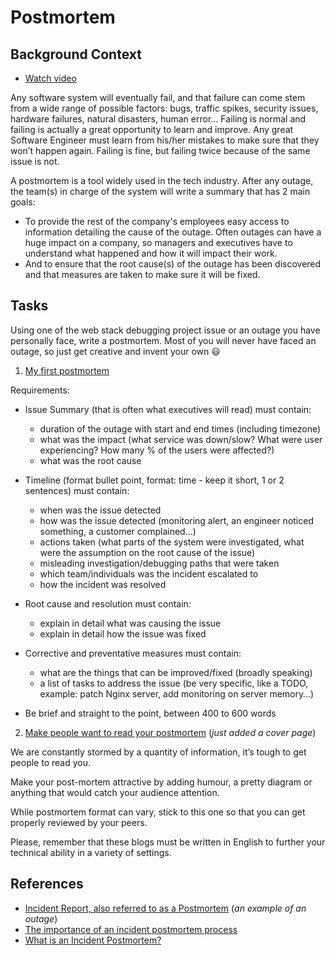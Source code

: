 # Postmortem
## Background Context
- [Watch video](https://www.youtube.com/watch?v=rp5cVMNmbro)

Any software system will eventually fail, and that failure can come stem from a wide range of possible factors: bugs, traffic spikes, security issues, hardware failures, natural disasters, human error… Failing is normal and failing is actually a great opportunity to learn and improve. Any great Software Engineer must learn from his/her mistakes to make sure that they won’t happen again. Failing is fine, but failing twice because of the same issue is not.

A postmortem is a tool widely used in the tech industry. After any outage, the team(s) in charge of the system will write a summary that has 2 main goals:

- To provide the rest of the company's employees easy access to information detailing the cause of the outage. Often outages can have a huge impact on a company, so managers and executives have to understand what happened and how it will impact their work.
- And to ensure that the root cause(s) of the outage has been discovered and that measures are taken to make sure it will be fixed.

## Tasks
Using one of the web stack debugging project issue or an outage you have personally face, write a postmortem. Most of you will never have faced an outage, so just get creative and invent your own :smiley:

1. [My first postmortem](https://medium.com/@robertssekyene05/my-first-postmortem-report-1c96d210acd0)

Requirements:
- Issue Summary (that is often what executives will read) must contain:
  + duration of the outage with start and end times (including timezone)
  + what was the impact (what service was down/slow? What were user experiencing? How many % of the users were affected?)
  + what was the root cause

- Timeline (format bullet point, format: time - keep it short, 1 or 2 sentences) must contain:
  + when was the issue detected
  + how was the issue detected (monitoring alert, an engineer noticed something, a customer complained…)
  + actions taken (what parts of the system were investigated, what were the assumption on the root cause of the issue)
  + misleading investigation/debugging paths that were taken
  + which team/individuals was the incident escalated to
  + how the incident was resolved

- Root cause and resolution must contain:
  + explain in detail what was causing the issue
  + explain in detail how the issue was fixed

- Corrective and preventative measures must contain:
  + what are the things that can be improved/fixed (broadly speaking)
  + a list of tasks to address the issue (be very specific, like a TODO, example: patch Nginx server, add monitoring on server memory…)

- Be brief and straight to the point, between 400 to 600 words

2. [Make people want to read your postmortem](https://medium.com/@robertssekyene05/my-first-postmortem-report-1c96d210acd0) (_just added a cover page_)

We are constantly stormed by a quantity of information, it’s tough to get people to read you.

Make your post-mortem attractive by adding humour, a pretty diagram or anything that would catch your audience attention.

While postmortem format can vary, stick to this one so that you can get properly reviewed by your peers.

Please, remember that these blogs must be written in English to further your technical ability in a variety of settings.

## References
- [Incident Report, also referred to as a Postmortem](https://sysadmincasts.com/episodes/20-how-to-write-an-incident-report-postmortem) (_an example of an outage_)
- [The importance of an incident postmortem process](https://www.atlassian.com/incident-management/postmortem)
- [What is an Incident Postmortem?](https://www.pagerduty.com/resources/learn/incident-postmortem/)

